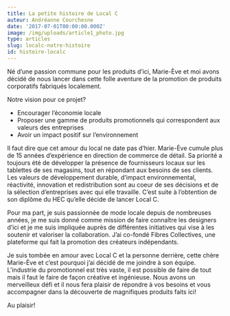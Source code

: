 ```yaml
---
title: La petite histoire de Local C
auteur: Andréanne Courchesne
date: '2017-07-01T00:00:00.000Z'
image: /img/uploads/article1_photo.jpg
type: articles
slug: localc-notre-histoire
id: histoire-localc
---
```


Né d’une passion commune pour les produits d’ici, Marie-Ève et moi avons décidé de nous lancer dans cette folle aventure de la promotion de produits corporatifs fabriqués localement. 

Notre vision pour ce projet? 

- Encourager l’économie locale
- Proposer une gamme de produits promotionnels qui correspondent aux valeurs des entreprises 
- Avoir un impact positif sur l’environnement

Il faut dire que cet amour du local ne date pas d’hier. Marie-Ève cumule plus de 15 années d’expérience en direction de commerce de détail. Sa priorité a toujours été de développer la présence de fournisseurs locaux sur les tablettes de ses magasins, tout en répondant aux besoins de ses clients. Les valeurs de développement durable, d’impact environnemental, réactivité, innovation et redistribution sont au coeur de ses décisions et de la sélection d’entreprises avec qui elle travaille. C’est suite à l’obtention de son diplôme du HEC qu’elle décide de lancer Local C.

Pour ma part, je suis passionnée de mode locale depuis de nombreuses années, je me suis donné comme mission de faire connaître les designers d’ici et je me suis impliquée auprès de différentes initiatives qui vise à les soutenir et valoriser la collaboration. J’ai co-fondé Fibres Collectives, une plateforme qui fait la promotion des créateurs indépendants. 

Je suis tombée en amour avec Local C et la personne derrière, cette chère Marie-Ève et c’est pourquoi j’ai décidé de me joindre à son équipe. L’industrie du promotionnel est très vaste, il est possible de faire de tout mais il faut le faire de façon créative et ingénieuse. Nous avons un merveilleux défi et il nous fera plaisir de répondre à vos besoins et vous accompagner dans  la découverte de magnifiques produits faits ici!  

Au plaisir! 
